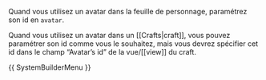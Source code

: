 Quand vous utilisez un avatar dans la feuille de personnage, paramétrez son id en <code>avatar</code>.

Quand vous utilisez un avatar dans un [[Crafts|craft]], vous pouvez paramétrer son id comme vous le souhaitez, mais vous devrez spécifier cet id dans le champ “Avatar’s id” de la vue/[[view]] du craft.

{{ SystemBuilderMenu }}